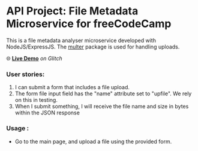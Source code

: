 
# API Project: File Metadata Microservice for freeCodeCamp
This is a file metadata analyser microservice developed with NodeJS/ExpressJS. The [multer](https://www.npmjs.com/package/multer) package is used for handling uploads.

🌐 [**Live Demo**](https://file-metadata-microservice-jamcry.glitch.me/) *on Glitch*

###    User stories:
1. I can submit a form that includes a file upload.
2. The form file input field  has the "name" attribute set to "upfile". We rely on this in testing.
3. When I submit something, I will receive the file name and size in bytes within the JSON response

### Usage :
* Go to the main page, and upload a file using the provided form.
